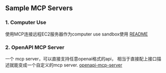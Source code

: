 ## Sample MCP Servers

### 1. Computer Use
使用MCP连接远程EC2服务器作为computer use sandbox使用 [README](remote_computer_use/README.md)

### 2. OpenAPI MCP Server
一个 mcp server，可以直接支持任意openai格式的api， 相当于直接配上接口描述就能变成一个自定义的mcp server. [openapi-mcp-server](https://github.com/snaggle-ai/openapi-mcp-server#)
